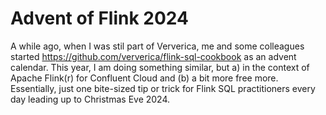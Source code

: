 # Advent of Flink 2024
A while ago, when I was stil part of Ververica, me and some colleagues started https://github.com/ververica/flink-sql-cookbook as an advent calendar. This year, I am doing something similar, but a) in the context of Apache Flink(r) for Confluent Cloud and (b) a bit more free more. Essentially, just one bite-sized tip or trick for Flink SQL practitioners every day leading up to Christmas Eve 2024.
